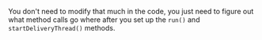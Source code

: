 You don't need to modify that much in the code, you just need to figure out what method calls go where after
you set up the `run()` and `startDeliveryThread()` methods.
